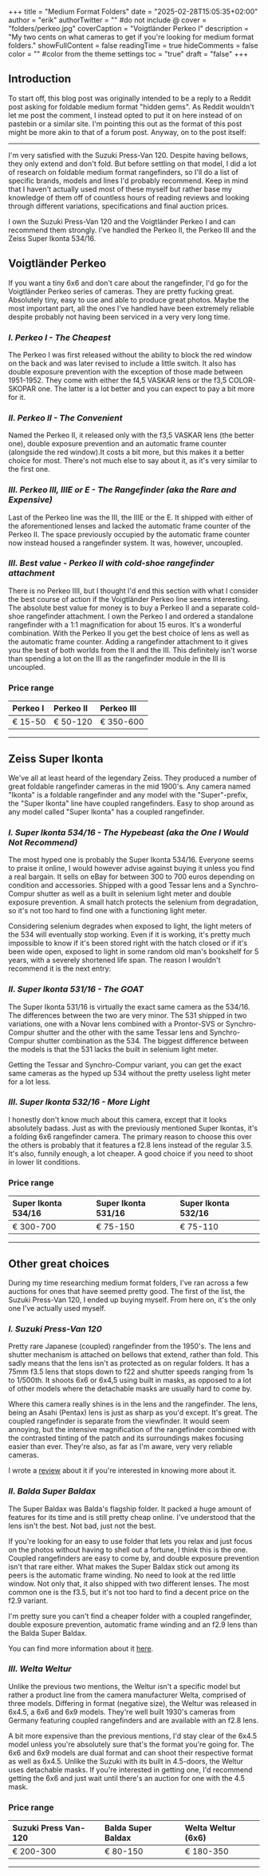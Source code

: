 +++
title = "Medium Format Folders"
date = "2025-02-28T15:05:35+02:00"
author = "erik"
authorTwitter = "" #do not include @
cover = "folders/perkeo.jpg"
coverCaption = "Voigtländer Perkeo I"
description = "My two cents on what cameras to get if you're looking for medium format folders."
showFullContent = false
readingTime = true
hideComments = false
color = "" #color from the theme settings
toc = "true"
draft = "false"
+++

## Introduction

To start off, this blog post was originally intended to be a reply to a Reddit post asking for foldable medium format "hidden gems". As Reddit wouldn't let me post the comment, I instead opted to put it on here instead of on pastebin or a similar site. I'm pointing this out as the format of this post might be more akin to that of a forum post. Anyway, on to the post itself:

---

I'm very satisfied with the Suzuki Press-Van 120. Despite having bellows, they only extend and don't fold. But before settling on that model, I did a lot of research on foldable medium format rangefinders, so I'll do a list of specific brands, models and lines I'd probably recommend. Keep in mind that I haven't actually used most of these myself but rather base my knowledge of them off of countless hours of reading reviews and looking through different variations, specifications and final auction prices.

I own the Suzuki Press-Van 120 and the Voigtländer Perkeo I and can recommend them strongly. I've handled the Perkeo II, the Perkeo III and the Zeiss Super Ikonta 534/16.

## **Voigtländer Perkeo**

If you want a tiny 6x6 and don't care about the rangefinder, I'd go for the Voigtländer Perkeo series of cameras. They are pretty fucking great. Absolutely tiny, easy to use and able to produce great photos. Maybe the most important part, all the ones I've handled have been extremely reliable despite probably not having been serviced in a very very long time.

### *I. Perkeo I - The Cheapest*

The Perkeo I was first released without the ability to block the red window on the back and was later revised to include a little switch. It also has double exposure prevention with the exception of those made between 1951-1952. They come with either the f4,5 VASKAR lens or the f3,5 COLOR-SKOPAR one. The latter is a lot better and you can expect to pay a bit more for it.

### *II. Perkeo II - The Convenient*

Named the Perkeo II, it released only with the f3,5 VASKAR lens (the better one), double exposure prevention and an automatic frame counter (alongside the red window).It costs a bit more, but this makes it a better choice for most. There's not much else to say about it, as it's very similar to the first one.

### *III. Perkeo III, IIIE or E - The Rangefinder (aka the Rare and Expensive)*

Last of the Perkeo line was the III, the IIIE or the E. It shipped with either of the aforementioned lenses and lacked the automatic frame counter of the Perkeo II. The space previously occupied by the automatic frame counter now instead housed a rangefinder system. It was, however, uncoupled.

### *III. Best value - Perkeo II with cold-shoe rangefinder attachment*

There is no Perkeo IIII, but I thought I'd end this section with what I consider the best course of action if the Voigtländer Perkeo line seems interesting. The absolute best value for money is to buy a Perkeo II and a separate cold-shoe rangefinder attachment. I own the Perkeo I and ordered a standalone rangefinder with a 1:1 magnification for about 15 euros. It's a wonderful combination. With the Perkeo II you get the best choice of lens as well as the automatic frame counter. Adding a rangefinder attachment to it gives you the best of both worlds from the II and the III. This definitely isn't worse than spending a lot on the III as the rangefinder module in the III is uncoupled.

### **Price range**

|Perkeo I|Perkeo II|Perkeo III|
|:-|:-|:-|
|€ 15-50|€ 50-120|€ 350-600|

---

## **Zeiss Super Ikonta**

We've all at least heard of the legendary Zeiss. They produced a number of great foldable rangefinder cameras in the mid 1900's. Any camera named "Ikonta" is a foldable rangefinder and any model with the "Super"-prefix, the "Super Ikonta" line have coupled rangefinders. Easy to shop around as any model called "Super Ikonta" has a coupled rangefinder.

### *I. Super Ikonta 534/16 - The Hypebeast (aka the One I Would Not Recommend)*

The most hyped one is probably the Super Ikonta 534/16.  Everyone seems to praise it online, I would however advise against buying it unless you find a real bargain. It sells on eBay for between 300 to 700 euros depending on condition and accessories. Shipped with a good Tessar lens and a Synchro-Compur shutter as well as a built in selenium light meter and double exposure prevention. A small hatch protects the selenium from degradation, so it's not too hard to find one with a functioning light meter.

Considering selenium degrades when exposed to light, the light meters of the 534 will eventually stop working. Even if it is working, it's pretty much impossible to know if it's been stored right with the hatch closed or if it's been wide open, exposed to light in some random old man's bookshelf for 5 years, with a severely shortened life span. The reason I wouldn't recommend it is the next entry:

### *II. Super Ikonta 531/16 - The GOAT*

The Super Ikonta 531/16 is virtually the exact same camera as the 534/16. The differences between the two are very minor. The 531 shipped in two variations, one with a Novar lens combined with a Prontor-SVS or Synchro-Compur shutter and the other with the same Tessar lens and Synchro-Compur shutter combination as the 534. The biggest difference between the models is that the 531 lacks the built in selenium light meter.

Getting the Tessar and Synchro-Compur variant, you can get the exact same cameras as the hyped up 534 without the pretty useless light meter for a lot less.

### *III. Super Ikonta 532/16 - More Light*

I honestly don't know much about this camera, except that it looks absolutely badass. Just as with the previously mentioned Super Ikontas, it's a folding 6x6 rangefinder camera. The primary reason to choose this over the others is probably that it features a f2.8 lens instead of the regular 3.5. It's also, funnily enough, a lot cheaper. A good choice if you need to shoot in lower lit conditions.

### **Price range**

|Super Ikonta 534/16|Super Ikonta 531/16|Super Ikonta 532/16|
|:-|:-|:-|
|€ 300-700|€ 75-150|€ 75-110|

---

## **Other great choices**

During my time researching medium format folders, I've ran across a few auctions for ones that have seemed pretty good. The first of the list, the Suzuki Press-Van 120, I ended up buying myself. From here on, it's the only one I've actually used myself. 

### *I. Suzuki Press-Van 120*

Pretty rare Japanese (coupled) rangefinder from the 1950's. The lens and shutter mechanism is attached on bellows that extend, rather than fold. This sadly means that the lens isn't as protected as on regular folders. It has a 75mm f3.5 lens that stops down to f22 and shutter speeds ranging from 1s to 1/500th. It shoots 6x6 or 6x4,5 using built in masks, as opposed to a lot of other models where the detachable masks are usually hard to come by.

Where this camera really shines is in the lens and the rangefinder. The lens, being an Asahi (Pentax) lens is just as sharp as you'd except. It's great. The coupled rangefinder is separate from the viewfinder. It would seem annoying, but the intensive magnification of the rangefinder combined with the contrasted tinting of the patch and its surroundings makes focusing easier than ever. They're also, as far as I'm aware, very very reliable cameras.

I wrote a [review](https://analoguedirection.kallmoraberget.com/posts/suzukipressvan/) about it if you're interested in knowing more about it.

### *II. Balda Super Baldax*

The Super Baldax was  Balda's flagship folder. It packed a huge amount of features for its time and is still pretty cheap online. I've understood that the lens isn't the best. Not bad, just not the best.

If you're looking for an easy to use folder that lets you relax and just focus on the photos without having to shell out a fortune, I think this is the one. Coupled rangefinders are easy to come by, and double exposure prevention isn't that rare either. What makes the Super Baldax stick out among its peers is the automatic frame winding. No need to look at the red little window. Not only that, it also shipped with two different lenses. The most common one is the f3.5, but it's not too hard to find a decent price on the f2.9 variant.

I'm pretty sure you can't find a cheaper folder with a coupled rangefinder, double exposure prevention, automatic frame winding and an f2.9 lens than the Balda Super Baldax.

You can find more information about it [here](https://www.120folder.com/balda_super_baldax.htm).

### *III. Welta Weltur*

Unlike the previous two mentions, the Weltur isn't a specific model but rather a product line from the camera manufacturer Welta, comprised of three models. Differing in format (negative size), the Weltur was released in 6x4.5, a 6x6 and 6x9 models. They're well built 1930's cameras from Germany featuring coupled rangefinders and are available with an f2.8 lens.

A bit more expensive than the previous mentions, I'd stay clear of the 6x4.5 model unless you're absolutely sure that's the format you're going for. The 6x6 and 6x9 models are dual format and can shoot their respective format as well as 6x4.5. Unlike the Suzuki with its built in 4.5-doors, the Weltur uses detachable masks. If you're interested in getting one, I'd recommend getting the 6x6 and just wait until there's an auction for one with the 4.5 mask.

### **Price range**

|Suzuki Press Van-120|Balda Super Baldax|Welta Weltur (6x6)|
|:-|:-|:-|
|€ 200-300|€ 80-150|€ 180-350|

---

